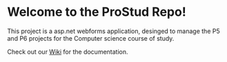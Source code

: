 Welcome to the ProStud Repo!
=====

This project is a asp.net webforms application, desinged to manage the P5 and P6 projects for the Computer science course of study.

Check out our [Wiki](https://www.github.com/i4DS/ProStudCreator/wiki) for the documentation.

